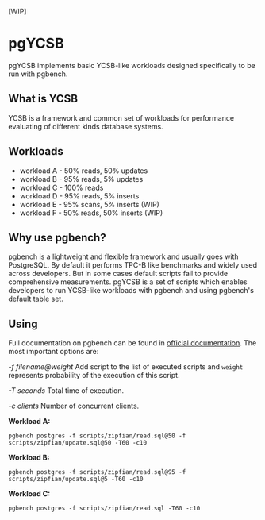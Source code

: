 [WIP]

# pgYCSB

pgYCSB implements basic YCSB-like workloads designed specifically to be run with pgbench.

## What is YCSB

YCSB is a framework and common set of workloads for performance evaluating of different kinds database systems.

## Workloads

* workload A - 50% reads, 50% updates
* workload B - 95% reads, 5% updates
* workload C - 100% reads
* workload D - 95% reads, 5% inserts
* workload E - 95% scans, 5% inserts (WIP)
* workload F - 50% reads, 50% inserts (WIP)

## Why use pgbench?

pgbench is a lightweight and flexible framework and usually goes with PostgreSQL. By default it performs TPC-B like benchmarks and widely used across developers. But in some cases default scripts fail to provide comprehensive measurements. pgYCSB is a set of scripts which enables developers to run YCSB-like workloads with pgbench and using pgbench's default table set.

## Using

Full documentation on pgbench can be found in [official documentation](https://www.postgresql.org/docs/current/static/pgbench.html). The most important options are:

*-f filename@weight*
Add script to the list of executed scripts and `weight` represents probability of the execution of this script.

*-T seconds*
Total time of execution.

*-c clients*
Number of concurrent clients.

**Workload A:**
```
pgbench postgres -f scripts/zipfian/read.sql@50 -f scripts/zipfian/update.sql@50 -T60 -c10
```

**Workload B:**
```
pgbench postgres -f scripts/zipfian/read.sql@95 -f scripts/zipfian/update.sql@5 -T60 -c10
```

**Workload C:**
```
pgbench postgres -f scripts/zipfian/read.sql -T60 -c10
```
